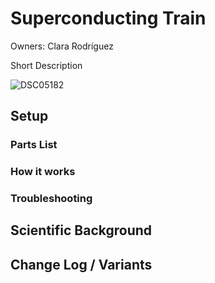 # Superconducting Train

Owners: Clara Rodríguez 

Short Description

![DSC05182](https://github.com/user-attachments/assets/db20dfd7-6457-476a-bb18-1f6f47001736)


## Setup

### Parts List 

### How it works

### Troubleshooting

## Scientific Background

## Change Log / Variants

